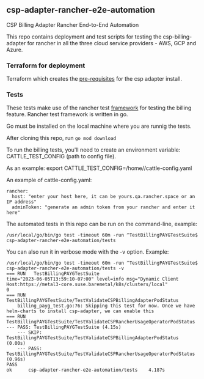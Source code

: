 ## csp-adapter-rancher-e2e-automation

CSP Billing Adapter Rancher End-to-End Automation

This repo contains deployment and test scripts for testing the csp-billing-adapter for rancher in all the three cloud service providers - AWS, GCP and Azure.


### Terraform for deployment

Terraform which creates the [pre-requisites](https://ranchermanager.docs.rancher.com/integrations-in-rancher/cloud-marketplace/aws-cloud-marketplace/adapter-requirements) for the csp adapter install. 

### Tests

These tests make use of the rancher test [framework](https://github.com/rancher/rancher/tree/release/v2.7/tests/framework) 
for testing the billing feature. Rancher test framework is written in go. 

Go must be installed on the local machine where you are runnig the tests.

After cloning this repo, run ```go mod download```

To run the billing tests, you'll need to create an environment variable: CATTLE_TEST_CONFIG (path to config file).

As an example:
export CATTLE_TEST_CONFIG=/home/<user>/cattle-config.yaml

An example of cattle-config.yaml:
```
rancher:
  host: "enter your host here, it can be yours.qa.rancher.space or an IP address"
  adminToken: "generate an admin token from your rancher and enter it here"
```

The automated tests in this repo can be run on the command-line, example:

```
/usr/local/go/bin/go test -timeout 60m -run ^TestBillingPAYGTestSuite$ csp-adapter-rancher-e2e-automation/tests
```

You can also run it in verbose mode with the -v option.
Example:
```
/usr/local/go/bin/go test -timeout 60m -run ^TestBillingPAYGTestSuite$ csp-adapter-rancher-e2e-automation/tests -v
=== RUN   TestBillingPAYGTestSuite
time="2023-06-05T13:59:10-07:00" level=info msg="Dynamic Client Host:https://metal3-core.suse.baremetal/k8s/clusters/local"
0
=== RUN   TestBillingPAYGTestSuite/TestValidateCSPBillingAdapterPodStatus
    billing_payg_test.go:76: Skipping this test for now. Once we have helm-charts to install csp-adapter, we can enable this
=== RUN   TestBillingPAYGTestSuite/TestValidateCSPRancherUsageOperatorPodStatus
--- PASS: TestBillingPAYGTestSuite (4.15s)
    --- SKIP: TestBillingPAYGTestSuite/TestValidateCSPBillingAdapterPodStatus (0.00s)
    --- PASS: TestBillingPAYGTestSuite/TestValidateCSPRancherUsageOperatorPodStatus (0.96s)
PASS
ok  	csp-adapter-rancher-e2e-automation/tests	4.187s
```
